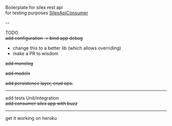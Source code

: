 Boilerplate for silex rest api  
for testing purposes [SilexApiConsumer](https://github.com/grandbora/SilexApiConsumer)  

--

TODO  
<del>add configuration -> bind app debug</del>   
  
* change this to a better lib (which allows overriding)  
* make a PR to wisdom  

<del>add monolog</del>  
  
<del>add models</del>  
  
<del>add persistence layer, crud ops.</del>  
  
---
add tests Unit/integration  
<del>add consumer silex app with buzz</del>  

---  
get it working on heroku  

